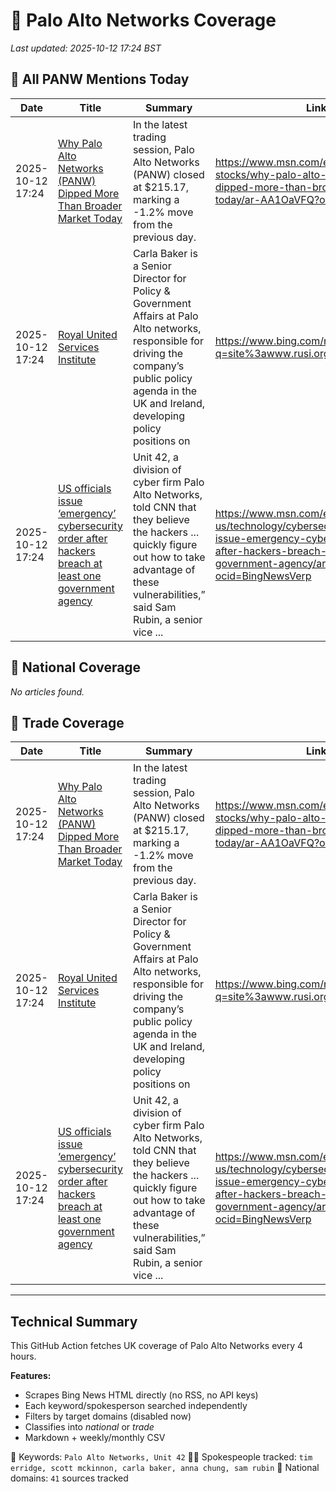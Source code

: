 # 🔐 Palo Alto Networks Coverage

_Last updated: 2025-10-12 17:24 BST_

## 📌 All PANW Mentions Today

| Date | Title | Summary | Link |
|------|--------|---------|------|
| 2025-10-12 17:24 | [Why Palo Alto Networks (PANW) Dipped More Than Broader Market Today](https://www.msn.com/en-us/money/top-stocks/why-palo-alto-networks-panw-dipped-more-than-broader-market-today/ar-AA1OaVFQ?ocid=BingNewsVerp) | In the latest trading session, Palo Alto Networks (PANW) closed at $215.17, marking a -1.2% move from the previous day. | https://www.msn.com/en-us/money/top-stocks/why-palo-alto-networks-panw-dipped-more-than-broader-market-today/ar-AA1OaVFQ?ocid=BingNewsVerp |
| 2025-10-12 17:24 | [Royal United Services Institute](https://www.bing.com/news/search?q=site%3awww.rusi.org&FORM=NWBCLM) | Carla Baker is a Senior Director for Policy & Government Affairs at Palo Alto networks, responsible for driving the company’s public policy agenda in the UK and Ireland, developing policy positions on | https://www.bing.com/news/search?q=site%3awww.rusi.org&FORM=NWBCLM |
| 2025-10-12 17:24 | [US officials issue ‘emergency’ cybersecurity order after hackers breach at least one government agency](https://www.msn.com/en-us/technology/cybersecurity/us-officials-issue-emergency-cybersecurity-order-after-hackers-breach-at-least-one-government-agency/ar-AA1NjGlQ?ocid=BingNewsVerp) | Unit 42, a division of cyber firm Palo Alto Networks, told CNN that they believe the hackers ... quickly figure out how to take advantage of these vulnerabilities,” said Sam Rubin, a senior vice ... | https://www.msn.com/en-us/technology/cybersecurity/us-officials-issue-emergency-cybersecurity-order-after-hackers-breach-at-least-one-government-agency/ar-AA1NjGlQ?ocid=BingNewsVerp |

## 📰 National Coverage

_No articles found._

## 📘 Trade Coverage

| Date | Title | Summary | Link |
|------|--------|---------|------|
| 2025-10-12 17:24 | [Why Palo Alto Networks (PANW) Dipped More Than Broader Market Today](https://www.msn.com/en-us/money/top-stocks/why-palo-alto-networks-panw-dipped-more-than-broader-market-today/ar-AA1OaVFQ?ocid=BingNewsVerp) | In the latest trading session, Palo Alto Networks (PANW) closed at $215.17, marking a -1.2% move from the previous day. | https://www.msn.com/en-us/money/top-stocks/why-palo-alto-networks-panw-dipped-more-than-broader-market-today/ar-AA1OaVFQ?ocid=BingNewsVerp |
| 2025-10-12 17:24 | [Royal United Services Institute](https://www.bing.com/news/search?q=site%3awww.rusi.org&FORM=NWBCLM) | Carla Baker is a Senior Director for Policy & Government Affairs at Palo Alto networks, responsible for driving the company’s public policy agenda in the UK and Ireland, developing policy positions on | https://www.bing.com/news/search?q=site%3awww.rusi.org&FORM=NWBCLM |
| 2025-10-12 17:24 | [US officials issue ‘emergency’ cybersecurity order after hackers breach at least one government agency](https://www.msn.com/en-us/technology/cybersecurity/us-officials-issue-emergency-cybersecurity-order-after-hackers-breach-at-least-one-government-agency/ar-AA1NjGlQ?ocid=BingNewsVerp) | Unit 42, a division of cyber firm Palo Alto Networks, told CNN that they believe the hackers ... quickly figure out how to take advantage of these vulnerabilities,” said Sam Rubin, a senior vice ... | https://www.msn.com/en-us/technology/cybersecurity/us-officials-issue-emergency-cybersecurity-order-after-hackers-breach-at-least-one-government-agency/ar-AA1NjGlQ?ocid=BingNewsVerp |


---

## Technical Summary

This GitHub Action fetches UK coverage of Palo Alto Networks every 4 hours.

**Features:**
- Scrapes Bing News HTML directly (no RSS, no API keys)
- Each keyword/spokesperson searched independently
- Filters by target domains (disabled now)
- Classifies into _national_ or _trade_
- Markdown + weekly/monthly CSV

📌 Keywords: `Palo Alto Networks, Unit 42`
🧑‍💼 Spokespeople tracked: `tim erridge, scott mckinnon, carla baker, anna chung, sam rubin`
📰 National domains: `41` sources tracked

